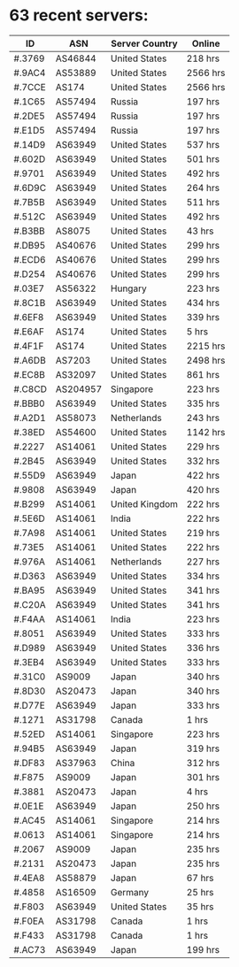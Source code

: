 # 63 recent servers:

| ID | ASN | Server Country | Online |
| ------ | ------ | ------ | ------ |
| #.3769 | AS46844 | United States | 218 hrs |
| #.9AC4 | AS53889 | United States | 2566 hrs |
| #.7CCE | AS174 | United States | 2566 hrs |
| #.1C65 | AS57494 | Russia | 197 hrs |
| #.2DE5 | AS57494 | Russia | 197 hrs |
| #.E1D5 | AS57494 | Russia | 197 hrs |
| #.14D9 | AS63949 | United States | 537 hrs |
| #.602D | AS63949 | United States | 501 hrs |
| #.9701 | AS63949 | United States | 492 hrs |
| #.6D9C | AS63949 | United States | 264 hrs |
| #.7B5B | AS63949 | United States | 511 hrs |
| #.512C | AS63949 | United States | 492 hrs |
| #.B3BB | AS8075 | United States | 43 hrs |
| #.DB95 | AS40676 | United States | 299 hrs |
| #.ECD6 | AS40676 | United States | 299 hrs |
| #.D254 | AS40676 | United States | 299 hrs |
| #.03E7 | AS56322 | Hungary | 223 hrs |
| #.8C1B | AS63949 | United States | 434 hrs |
| #.6EF8 | AS63949 | United States | 339 hrs |
| #.E6AF | AS174 | United States | 5 hrs |
| #.4F1F | AS174 | United States | 2215 hrs |
| #.A6DB | AS7203 | United States | 2498 hrs |
| #.EC8B | AS32097 | United States | 861 hrs |
| #.C8CD | AS204957 | Singapore | 223 hrs |
| #.BBB0 | AS63949 | United States | 335 hrs |
| #.A2D1 | AS58073 | Netherlands | 243 hrs |
| #.38ED | AS54600 | United States | 1142 hrs |
| #.2227 | AS14061 | United States | 229 hrs |
| #.2B45 | AS63949 | United States | 332 hrs |
| #.55D9 | AS63949 | Japan | 422 hrs |
| #.9808 | AS63949 | Japan | 420 hrs |
| #.B299 | AS14061 | United Kingdom | 222 hrs |
| #.5E6D | AS14061 | India | 222 hrs |
| #.7A98 | AS14061 | United States | 219 hrs |
| #.73E5 | AS14061 | United States | 222 hrs |
| #.976A | AS14061 | Netherlands | 227 hrs |
| #.D363 | AS63949 | United States | 334 hrs |
| #.BA95 | AS63949 | United States | 341 hrs |
| #.C20A | AS63949 | United States | 341 hrs |
| #.F4AA | AS14061 | India | 223 hrs |
| #.8051 | AS63949 | United States | 333 hrs |
| #.D989 | AS63949 | United States | 336 hrs |
| #.3EB4 | AS63949 | United States | 333 hrs |
| #.31C0 | AS9009 | Japan | 340 hrs |
| #.8D30 | AS20473 | Japan | 340 hrs |
| #.D77E | AS63949 | Japan | 333 hrs |
| #.1271 | AS31798 | Canada | 1 hrs |
| #.52ED | AS14061 | Singapore | 223 hrs |
| #.94B5 | AS63949 | Japan | 319 hrs |
| #.DF83 | AS37963 | China | 312 hrs |
| #.F875 | AS9009 | Japan | 301 hrs |
| #.3881 | AS20473 | Japan | 4 hrs |
| #.0E1E | AS63949 | Japan | 250 hrs |
| #.AC45 | AS14061 | Singapore | 214 hrs |
| #.0613 | AS14061 | Singapore | 214 hrs |
| #.2067 | AS9009 | Japan | 235 hrs |
| #.2131 | AS20473 | Japan | 235 hrs |
| #.4EA8 | AS58879 | Japan | 67 hrs |
| #.4858 | AS16509 | Germany | 25 hrs |
| #.F803 | AS63949 | United States | 35 hrs |
| #.F0EA | AS31798 | Canada | 1 hrs |
| #.F433 | AS31798 | Canada | 1 hrs |
| #.AC73 | AS63949 | Japan | 199 hrs |

